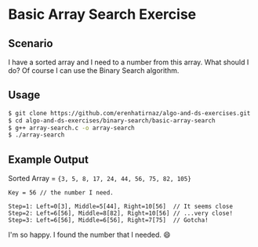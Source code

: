 # Basic Array Search Exercise

## Scenario
I have a sorted array and I need to a number from this array. What should I do?
Of course I can use the Binary Search algorithm.

## Usage
```bash
$ git clone https://github.com/erenhatirnaz/algo-and-ds-exercises.git
$ cd algo-and-ds-exercises/binary-search/basic-array-search
$ g++ array-search.c -o array-search
$ ./array-search
```

## Example Output
Sorted Array = `{3, 5, 8, 17, 24, 44, 56, 75, 82, 105}`

```
Key = 56 // the number I need.

Step=1: Left=0[3], Middle=5[44], Right=10[56]  // It seems close
Step=2: Left=6[56], Middle=8[82], Right=10[56] // ...very close!
Step=3: Left=6[56], Middle=6[56], Right=7[75]  // Gotcha!
```
I'm so happy. I found the number that I needed. :smile:
